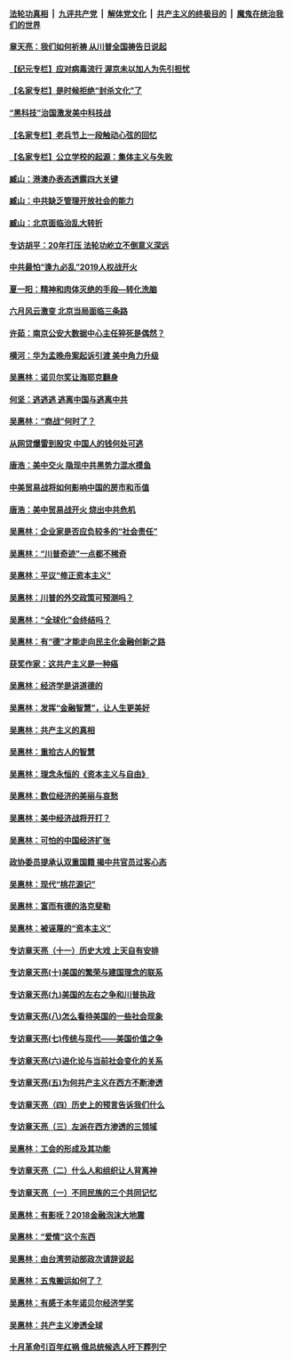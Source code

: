 ####  [法轮功真相](../../../../basic/blob/master/README.md?t=06230331) &nbsp;|&nbsp; [九评共产党](../../../../9ping.md/blob/master/README.md?t=06230331) &nbsp;|&nbsp; [解体党文化](../../../../jtdwh.md/blob/master/README.md?t=06230331)  &nbsp;|&nbsp; [共产主义的终极目的](../../../../gczydzjmd.md/blob/master/README.md?t=06230331) &nbsp;|&nbsp; [魔鬼在统治我们的世界](../../../../mgztzwmdsj.md/blob/master/README.md?t=06230331) 

#### [章天亮：我们如何祈祷 从川普全国祷告日说起](../pages/nsc423/n11944627.md?t=06230331) 

#### [【纪元专栏】应对病毒流行 渥京未以加人为先引担忧](../pages/nsc423/n11875714.md?t=06230331) 

#### [【名家专栏】是时候拒绝“封杀文化”了](../pages/nsc423/n11814093.md?t=06230331) 

#### [“黑科技”治国激发美中科技战](../pages/nsc423/n11638056.md?t=06230331) 

#### [【名家专栏】老兵节上一段触动心弦的回忆](../pages/nsc423/n11646016.md?t=06230331) 

#### [【名家专栏】公立学校的起源：集体主义与失败](../pages/nsc423/n11601833.md?t=06230331) 

#### [臧山：港澳办表态透露四大关键](../pages/nsc423/n11421628.md?t=06230331) 

#### [臧山：中共缺乏管理开放社会的能力](../pages/nsc423/n11407457.md?t=06230331) 

#### [臧山：北京面临治乱大转折](../pages/nsc423/n11406895.md?t=06230331) 

#### [专访胡平：20年打压 法轮功屹立不倒意义深远](../pages/nsc423/n11398800.md?t=06230331) 

#### [中共最怕“逢九必乱”2019人权战开火](../pages/nsc423/n11385248.md?t=06230331) 

#### [夏一阳：精神和肉体灭绝的手段—转化洗脑](../pages/nsc423/n11368250.md?t=06230331) 

#### [六月风云激变 北京当局面临三条路](../pages/nsc423/n11313668.md?t=06230331) 

#### [许茹：南京公安大数据中心主任猝死是偶然？](../pages/nsc423/n11064744.md?t=06230331) 

#### [横河：华为孟晚舟案起诉引渡 美中角力升级](../pages/nsc423/n11027230.md?t=06230331) 

#### [吴惠林：诺贝尔奖让海耶克翻身](../pages/nsc423/n10890049.md?t=06230331) 

#### [何坚：逃逃逃 逃离中国与逃离中共](../pages/nsc423/n10592891.md?t=06230331) 

#### [吴惠林：“商战”何时了？](../pages/nsc423/n10573558.md?t=06230331) 

#### [从网贷爆雷到股灾 中国人的钱何处可逃](../pages/nsc423/n10572800.md?t=06230331) 

#### [唐浩：美中交火 隐现中共黑势力混水摸鱼](../pages/nsc423/n10544040.md?t=06230331) 

#### [中美贸易战将如何影响中国的房市和币值](../pages/nsc423/n10543697.md?t=06230331) 

#### [唐浩：美中贸易战开火 烧出中共危机](../pages/nsc423/n10540126.md?t=06230331) 

#### [吴惠林：企业家是否应负较多的“社会责任”](../pages/nsc423/n10535022.md?t=06230331) 

#### [吴惠林：“川普奇迹”一点都不稀奇](../pages/nsc423/n10512808.md?t=06230331) 

#### [吴惠林：平议“修正资本主义”](../pages/nsc423/n10495724.md?t=06230331) 

#### [吴惠林：川普的外交政策可预测吗？](../pages/nsc423/n10462387.md?t=06230331) 

#### [吴惠林：“全球化”会终结吗？](../pages/nsc423/n10452838.md?t=06230331) 

#### [吴惠林：有“德”才能走向民主化金融创新之路](../pages/nsc423/n10432292.md?t=06230331) 

#### [获奖作家：这共产主义是一种癌](../pages/nsc423/n10431541.md?t=06230331) 

#### [吴惠林：经济学是讲道德的](../pages/nsc423/n10398014.md?t=06230331) 

#### [吴惠林：发挥“金融智慧”，让人生更美好](../pages/nsc423/n10375019.md?t=06230331) 

#### [吴惠林：共产主义的真相](../pages/nsc423/n10351394.md?t=06230331) 

#### [吴惠林：重拾古人的智慧](../pages/nsc423/n10337691.md?t=06230331) 

#### [吴惠林：理念永恒的《资本主义与自由》](../pages/nsc423/n10316274.md?t=06230331) 

#### [吴惠林：数位经济的美丽与哀愁](../pages/nsc423/n10292946.md?t=06230331) 

#### [吴惠林：美中经济战将开打？](../pages/nsc423/n10258825.md?t=06230331) 

#### [吴惠林：可怕的中国经济扩张](../pages/nsc423/n10219147.md?t=06230331) 

#### [政协委员提承认双重国籍 揭中共官员过客心态](../pages/nsc423/n10208809.md?t=06230331) 

#### [吴惠林：现代“桃花源记”](../pages/nsc423/n10185234.md?t=06230331) 

#### [吴惠林：富而有德的洛克斐勒](../pages/nsc423/n10142264.md?t=06230331) 

#### [吴惠林：被诬蔑的“资本主义”](../pages/nsc423/n10124816.md?t=06230331) 

#### [专访章天亮（十一）历史大戏 上天自有安排](../pages/nsc423/n10094905.md?t=06230331) 

#### [专访章天亮(十)美国的繁荣与建国理念的联系](../pages/nsc423/n10094899.md?t=06230331) 

#### [专访章天亮(九)美国的左右之争和川普执政](../pages/nsc423/n10094889.md?t=06230331) 

#### [专访章天亮(八)怎么看待美国的一些社会现象](../pages/nsc423/n10094857.md?t=06230331) 

#### [专访章天亮(七)传统与现代——美国价值之争](../pages/nsc423/n10093140.md?t=06230331) 

#### [专访章天亮(六)进化论与当前社会变化的关系](../pages/nsc423/n10092036.md?t=06230331) 

#### [专访章天亮(五)为何共产主义在西方不断渗透](../pages/nsc423/n10083620.md?t=06230331) 

#### [专访章天亮（四）历史上的预言告诉我们什么](../pages/nsc423/n10083606.md?t=06230331) 

#### [专访章天亮（三）左派在西方渗透的三领域](../pages/nsc423/n10081115.md?t=06230331) 

#### [吴惠林：工会的形成及其功能](../pages/nsc423/n10080633.md?t=06230331) 

#### [专访章天亮（二）什么人和组织让人背离神](../pages/nsc423/n10076637.md?t=06230331) 

#### [专访章天亮（一）不同民族的三个共同记忆](../pages/nsc423/n10074188.md?t=06230331) 

#### [吴惠林：有影呒？2018金融泡沫大地震](../pages/nsc423/n10040534.md?t=06230331) 

#### [吴惠林：“爱情”这个东西](../pages/nsc423/n10019423.md?t=06230331) 

#### [吴惠林：由台湾劳动部政次请辞说起](../pages/nsc423/n9979679.md?t=06230331) 

#### [吴惠林：五鬼搬运如何了？](../pages/nsc423/n9925338.md?t=06230331) 

#### [吴惠林：有感于本年诺贝尔经济学奖](../pages/nsc423/n9871883.md?t=06230331) 

#### [吴惠林：共产主义渗透全球](../pages/nsc423/n9812748.md?t=06230331) 

#### [十月革命引百年红祸 俄总统候选人吁下葬列宁](../pages/nsc423/n9810182.md?t=06230331) 

